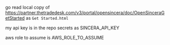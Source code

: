 go read local copy of https://partner.thetradedesk.com/v3/portal/opensincera/doc/OpenSinceraGetStarted as `Get Started.html`

my api key is in the repo secrets as SINCERA_API_KEY

aws role to assume is AWS_ROLE_TO_ASSUME
